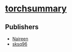 # [torchsummary](https://pypi.org/project/torchsummary)



## Publishers
- [Naireen](https://pypi.org/user/Naireen)
- [sksq96](https://pypi.org/user/sksq96)

